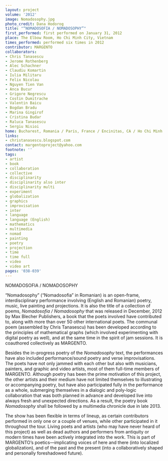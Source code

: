 ```yaml
---
layout: project
volume: '2012'
image: Nomadosophy.jpg
photo_credit: Dana Hodorog
title: "“NOMADOSOFIA / NOMADOSOPHY”"
first_performed: first performed on January 31, 2012
place: The Elbow Room, Ho Chi Minh City, Vietnam
times_performed: performed six times in 2012
contributor: MARGENTO
collaborators:
- Chris Tanasescu
- Jerome Rothenberg
- Alec Schachner
- Claudiu Komartin
- Iulia Militaru
- Felix Nicolau
- Nguyen Tien Van
- Anca Bucur
- Grigore Negrescu
- Costin Dumitrache
- Valentin Baicu
- Bogdan Bradu
- Marina Gingirof
- Cristina Budar
- Raluca Tanasescu
- Sergiu Nisioi
home: Bucharest, Romania / Paris, France / Encinitas, CA / Ho Chi Minh City, Vietnam
links:
- christanasescu.blogspot.com
contact: margentoproject@yahoo.com
footnote: ''
tags:
- artist
- book
- collaboration
- collective
- disciplinarity
- disciplinarity also inter
- disciplinarity multi
- experiment
- globalization
- graphics
- improvisation
- inter
- language
- language (English)
- mathematics
- multimedia
- nomad
- painting
- poetry
- projection
- time
- time full
- video
- video art
pages: '038-039'
---
```


NOMADOSOFIA / NOMADOSOPHY

“Nomadosophy” (“Nomadosofia” in Romanian) is an open-frame, interdisciplinary performance involving (English and Romanian) poetry, music, live painting and projections. It is also the title of a collection of poems, _Nomadosofia / Nomadosophy_ that was released in December, 2012 by Max Blecher Publishers, a book that the poets involved have contributed to, along with more than over 50 other international poets. The communal poem (assembled by Chris Tanasescu) has been developed according to the principles of mathematical graphs (which involved experimenting with digital poetry as well), and at the same time in the spirit of jam sessions. It is coauthored collectively as MARGENTO.

Besides the in-progress poetry of the _Nomadosophy_ text, the performances have also included performance/sound poetry and verse improvisations. The poets have not only jammed with each other but also with musicians, painters, and graphic and video artists, most of them full-time members of MARGENTO. Although poetry has been the prime motivation of this project, the other artists and their medium have not limited themselves to illustrating or accompanying poetry, but have also participated fully in the performance as a whole, submerging themselves in a dialogic and poly-logic collaboration that was both planned in advance and developed live into always fresh and unexpected directions. As a result, the poetry book _Nomadosophy_ shall be followed by a multimedia chronicle due in late 2013.

The show has been flexible in terms of lineup, as certain contributors performed in only one or a couple of venues, while other participated in it throughout the tour. Living poets and artists (who may have never heard of this project) as well as dead authors and performers from antiquity or modern times have been actively integrated into the work. This is part of MARGENTO’s poetics—implicating voices of here and there (into localized globalization), and of the past and the present (into a collaboratively shaped and personally foreshadowed future).
